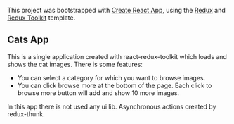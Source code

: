 This project was bootstrapped with [Create React App](https://github.com/facebook/create-react-app), using the [Redux](https://redux.js.org/) and [Redux Toolkit](https://redux-toolkit.js.org/) template.

## Cats App

This is a single application created with react-redux-toolkit which loads and shows the cat images. There is some features:

- You can select a category for which you want to browse images.
- You can click browse more at the bottom of the page. Each click to browse more button will add and show 10 more images.

In this app there is not used any ui lib. Asynchronous actions created by redux-thunk.
